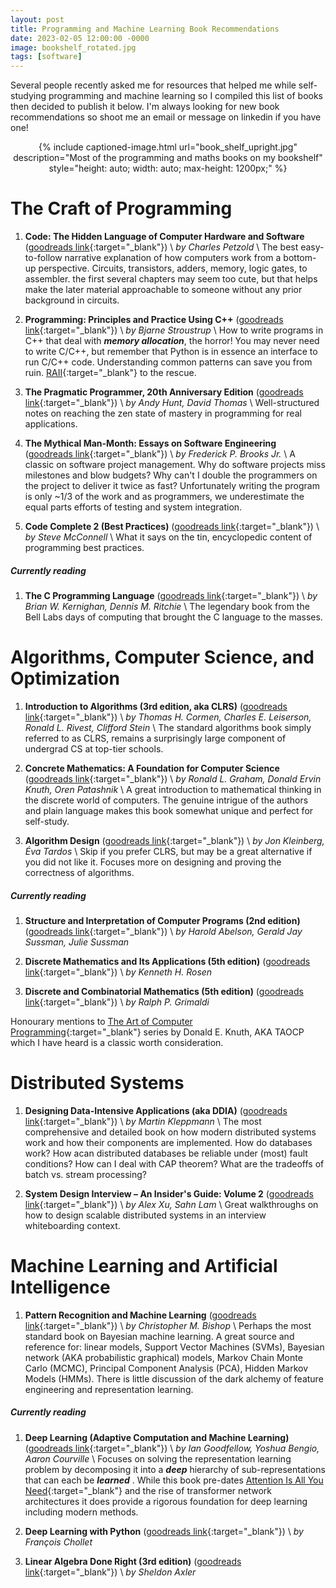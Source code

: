 ```yaml
---
layout: post
title: Programming and Machine Learning Book Recommendations
date: 2023-02-05 12:00:00 -0000
image: bookshelf_rotated.jpg
tags: [software]
---
```


Several people recently asked me for resources that helped me while self-studying programming and machine learning so I compiled this list of books then decided to publish it below. I'm always looking for new book recommendations so shoot me an email or message on linkedin if you have one!

<div style="text-align: center;">
{% include captioned-image.html url="book_shelf_upright.jpg" description="Most of the programming and maths books on my bookshelf" style="height: auto; width: auto; max-height: 1200px;" %}
</div>

# The Craft of Programming

1. **Code: The Hidden Language of Computer Hardware and Software** ([goodreads link](https://www.goodreads.com/book/show/60091440-code){:target="_blank"}) \\
*by Charles Petzold* \\
The best easy-to-follow narrative explanation of how computers work from a bottom-up perspective. Circuits, transistors, adders, memory, logic gates, to assembler. the first several chapters may seem too cute, but that helps make the later material approachable to someone without any prior background in circuits.

1. **Programming: Principles and Practice Using C++** ([goodreads link](https://www.goodreads.com/book/show/2914066-programming){:target="_blank"}) \\
*by Bjarne Stroustrup* \\
How to write programs in C++ that deal with ***memory allocation***, the horror! You may never need to write C/C++, but remember that Python is in essence an interface to run C/C++ code. Understanding common patterns can save you from ruin. [RAII](https://en.wikipedia.org/wiki/Resource_acquisition_is_initialization){:target="_blank"} to the rescue.

1. **The Pragmatic Programmer, 20th Anniversary Edition** ([goodreads link](https://www.goodreads.com/book/show/60633459-the-pragmatic-programmer-20th-anniversary-edition-your-journey-to-maste){:target="_blank"}) \\
*by Andy Hunt, David Thomas* \\
Well-structured notes on reaching the zen state of mastery in programming for real applications.

1. **The Mythical Man-Month: Essays on Software Engineering** ([goodreads link](https://www.goodreads.com/book/show/13629.The_Mythical_Man_Month){:target="_blank"}) \\
*by Frederick P. Brooks Jr.* \\
A classic on software project management. Why do software projects miss milestones and blow budgets? Why can't I double the programmers on the project to deliver it twice as fast? Unfortunately writing the program is only ~1/3 of the work and as programmers, we underestimate the equal parts efforts of testing and system integration.

1. **Code Complete 2 (Best Practices)** ([goodreads link](https://www.goodreads.com/book/show/4845.Code_Complete){:target="_blank"}) \\
*by Steve McConnell* \\
What it says on the tin, encyclopedic content of programming best practices.


##### Currently reading

1. **The C Programming Language** ([goodreads link](https://www.goodreads.com/book/show/515601.The_C_Programming_Language){:target="_blank"}) \\
*by Brian W. Kernighan, Dennis M. Ritchie* \\
The legendary book from the Bell Labs days of computing that brought the C language to the masses.


# Algorithms, Computer Science, and Optimization

1. **Introduction to Algorithms (3rd edition, aka CLRS)** ([goodreads link](https://www.goodreads.com/book/show/108986.Introduction_to_Algorithms){:target="_blank"}) \\
*by Thomas H. Cormen, Charles E. Leiserson, Ronald L. Rivest, Clifford Stein* \\
The standard algorithms book simply referred to as CLRS, remains a surprisingly large component of undergrad CS at top-tier schools.

1. **Concrete Mathematics: A Foundation for Computer Science** ([goodreads link](https://www.goodreads.com/book/show/112243.Concrete_Mathematics){:target="_blank"}) \\
*by Ronald L. Graham, Donald Ervin Knuth, Oren Patashnik* \\
A great introduction to mathematical thinking in the discrete world of computers. The genuine intrigue of the authors and plain language makes this book somewhat unique and perfect for self-study.

1. **Algorithm Design** ([goodreads link](https://www.goodreads.com/book/show/145055.Algorithm_Design){:target="_blank"}) \\
*by Jon Kleinberg, Éva Tardos* \\
Skip if you prefer CLRS, but may be a great alternative if you did not like it. Focuses more on designing and proving the correctness of algorithms.

##### Currently reading

1. **Structure and Interpretation of Computer Programs (2nd edition)** ([goodreads link](https://www.goodreads.com/book/show/43713.Structure_and_Interpretation_of_Computer_Programs){:target="_blank"}) \\
*by Harold Abelson, Gerald Jay Sussman, Julie Sussman*


1. **Discrete Mathematics and Its Applications (5th edition)** ([goodreads link](https://www.goodreads.com/book/show/1800803.Discrete_Mathematics_and_Its_Applications){:target="_blank"}) \\
*by Kenneth H. Rosen*

1. **Discrete and Combinatorial Mathematics (5th edition)** ([goodreads link](https://www.goodreads.com/book/show/1575542.Discrete_and_Combinatorial_Mathematics){:target="_blank"}) \\
*by Ralph P. Grimaldi*

Honourary mentions to [The Art of Computer Programming](https://www-cs-staff.stanford.edu/~knuth/taocp.html){:target="_blank"} series by Donald E. Knuth, AKA TAOCP which I have heard is a classic worth consideration.


# Distributed Systems

1. **Designing Data-Intensive Applications (aka DDIA)** ([goodreads link](https://www.goodreads.com/book/show/23463279-designing-data-intensive-applications){:target="_blank"}) \\
*by Martin Kleppmann* \\
The most comprehensive and detailed book on how modern distributed systems work and how their components are implemented. How do databases work? How acan distributed databases be reliable under (most) fault conditions? How can I deal with CAP theorem? What are the tradeoffs of batch vs. stream processing?

1. **System Design Interview – An Insider's Guide: Volume 2** ([goodreads link](https://www.goodreads.com/book/show/60631342-system-design-interview-an-insider-s-guide){:target="_blank"}) \\
*by Alex Xu, Sahn Lam* \\
Great walkthroughs on how to design scalable distributed systems in an interview whiteboarding context.

# Machine Learning and Artificial Intelligence

1. **Pattern Recognition and Machine Learning** ([goodreads link](https://www.goodreads.com/book/show/55881.Pattern_Recognition_and_Machine_Learning?ac=1&from_search=true&qid=xafeIOEA8y&rank=2){:target="_blank"}) \\
*by Christopher M. Bishop* \\
Perhaps the most standard book on Bayesian machine learning. A great source and reference for: linear models, Support Vector Machines (SVMs), Bayesian network (AKA probabilistic graphical) models, Markov Chain Monte Carlo (MCMC), Principal Component Analysis (PCA), Hidden Markov Models (HMMs). There is little discussion of the dark alchemy of feature engineering and representation learning.

##### Currently reading

1. **Deep Learning (Adaptive Computation and Machine Learning)** ([goodreads link](https://www.goodreads.com/book/show/24072897-deep-learning){:target="_blank"}) \\
*by Ian Goodfellow, Yoshua Bengio, Aaron Courville* \\
Focuses on solving the representation learning problem by decomposing it into a ***deep*** hierarchy of sub-representations that can each be ***learned*** . While this book pre-dates [Attention Is All You Need](https://arxiv.org/abs/1706.03762){:target="_blank"} and the rise of transformer network architectures it does provide a rigorous foundation for deep learning including modern methods.

1. **Deep Learning with Python** ([goodreads link](https://www.goodreads.com/book/show/33986067-deep-learning-with-python){:target="_blank"}) \\
*by François Chollet*

1. **Linear Algebra Done Right (3rd edition)** ([goodreads link](https://www.goodreads.com/book/show/24848812-linear-algebra-done-right){:target="_blank"}) \\
*by Sheldon Axler*